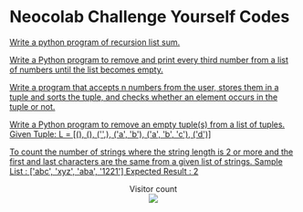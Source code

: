 # Neocolab Challenge Yourself Codes

[Write a python program of recursion list sum.](https://github.com/atharva-narkhede/Python/blob/main/Week%204/Challenge%20Yourself/recursion_list_sum.py)

[Write a Python program to remove and print every third number from a list of numbers until the list becomes empty.](https://github.com/atharva-narkhede/Python/blob/main/Week%204/Challenge%20Yourself/remove%26print_3rd_number_from_list.py)

[Write a program that accepts n numbers from the user, stores them in a tuple and sorts the tuple, and checks whether an element occurs in the tuple or not.](https://github.com/atharva-narkhede/Python/blob/main/Week%204/Challenge%20Yourself/store_sort_check_tuple.py)

[Write a Python program to remove an empty tuple(s) from a list of tuples. Given Tuple: L = [(), (), ('',), ('a', 'b'), ('a', 'b', 'c'), ('d')]
](https://github.com/atharva-narkhede/Python/blob/main/Week%204/Challenge%20Yourself/remove_element_from_tuple.py)

[To count the number of strings where the string length is 2 or more and the first and last characters are the same from a given list of strings. Sample List : ['abc', 'xyz', 'aba', '1221'] Expected Result : 2](https://github.com/atharva-narkhede/Python/blob/main/Week%204/Challenge%20Yourself/count_number_of_strings.py)

<p align="center"> 
  Visitor count<br>
  <img src="https://profile-counter.glitch.me/atharva-narkhede-pythonw4cy/count.svg" />
</p>
